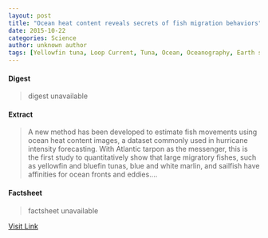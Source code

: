 ```yaml
---
layout: post
title: "Ocean heat content reveals secrets of fish migration behaviors"
date: 2015-10-22
categories: Science
author: unknown author
tags: [Yellowfin tuna, Loop Current, Tuna, Ocean, Oceanography, Earth sciences, Physical geography, Applied and interdisciplinary physics]
---
```



#### Digest
>digest unavailable

#### Extract
>A new method has been developed to estimate fish movements using ocean heat content images, a dataset commonly used in hurricane intensity forecasting. With Atlantic tarpon as the messenger, this is the first study to quantitatively show that large migratory fishes, such as yellowfin and bluefin tunas, blue and white marlin, and sailfish have affinities for ocean fronts and eddies....

#### Factsheet
>factsheet unavailable

[Visit Link](http://www.sciencedaily.com/releases/2015/10/151021170825.htm)


